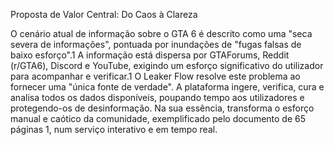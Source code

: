 Proposta de Valor Central: Do Caos à Clareza

O cenário atual de informação sobre o GTA 6 é descrito como uma "seca severa de informações", pontuada por inundações de "fugas falsas de baixo esforço".1 A informação está dispersa por GTAForums, Reddit (r/GTA6), Discord e YouTube, exigindo um esforço significativo do utilizador para acompanhar e verificar.1 O Leaker Flow resolve este problema ao fornecer uma "única fonte de verdade". A plataforma ingere, verifica, cura e analisa todos os dados disponíveis, poupando tempo aos utilizadores e protegendo-os de desinformação. Na sua essência, transforma o esforço manual e caótico da comunidade, exemplificado pelo documento de 65 páginas 1, num serviço interativo e em tempo real.